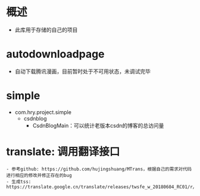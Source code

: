 
# 概述
- 此库用于存储的自己的项目
# autodownloadpage
- 自动下载腾讯漫画，目前暂时处于不可用状态，未调试完毕
# simple
- com.hry.project.simple
    - csdnblog
        - CsdnBlogMain：可以统计老版本csdn的博客的总访问量
# translate: 调用翻译接口
    - 参考github: https://github.com/hujingshuang/MTrans，根据自己的需求对代码进行相应的修改并修正存在的bug
    - 生成tss: https://translate.google.cn/translate/releases/twsfe_w_20180604_RC01/r/js/desktop_module_main.js
    
    